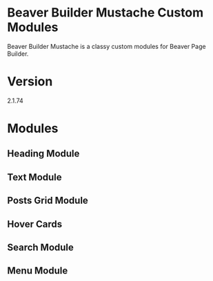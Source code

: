 # Beaver Builder Mustache Custom Modules
Beaver Builder Mustache is a classy custom modules for Beaver Page Builder.

# Version
2.1.74

# Modules
## Heading Module
## Text Module
## Posts Grid Module
## Hover Cards
## Search Module
## Menu Module
